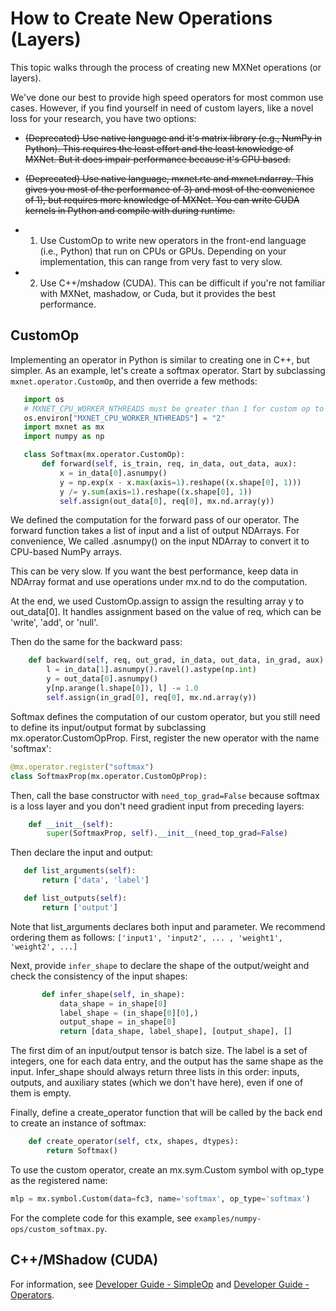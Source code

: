 # How to Create New Operations (Layers)

This topic walks through the process of creating new MXNet operations (or layers).

We've done our best to provide high speed operators for most common use cases. However, if you find yourself in need of custom layers, like a novel loss for your research, you have two options:

* ~~(Deprecated) Use native language and it's matrix library (e.g., NumPy in Python). This requires the least effort and the least knowledge of MXNet. But it does impair performance because it's CPU based.~~

* ~~(Deprecated) Use native language, mxnet.rtc and mxnet.ndarray. This gives you most of the performance of 3) and most of the convenience of 1), but requires more knowledge of MXNet. You can write CUDA kernels in Python and compile with during runtime.~~

* 1) Use CustomOp to write new operators in the front-end language (i.e., Python) that run on CPUs or GPUs. Depending on your implementation, this can range from very fast to very slow.

* 2) Use C++/mshadow (CUDA). This can be difficult if you're not familiar with MXNet, mashadow, or Cuda, but it provides the best performance.

## CustomOp
Implementing an operator in Python is similar to creating one in C++, but simpler. As an example, let's create a softmax operator. Start by subclassing `mxnet.operator.CustomOp`, and then override a few methods:

 ```python
    import os
    # MXNET_CPU_WORKER_NTHREADS must be greater than 1 for custom op to work on CPU
    os.environ["MXNET_CPU_WORKER_NTHREADS"] = "2"
    import mxnet as mx
    import numpy as np

    class Softmax(mx.operator.CustomOp):
        def forward(self, is_train, req, in_data, out_data, aux):
            x = in_data[0].asnumpy()
            y = np.exp(x - x.max(axis=1).reshape((x.shape[0], 1)))
            y /= y.sum(axis=1).reshape((x.shape[0], 1))
            self.assign(out_data[0], req[0], mx.nd.array(y))
 ```

We defined the computation for the forward pass of our operator. The forward function takes a list of input and a list of output NDArrays. For convenience, We called .asnumpy() on the input NDArray to convert it to CPU-based NumPy arrays.

This can be very slow. If you want the best performance, keep data in NDArray format and use operations under mx.nd to do the computation.

At the end, we used CustomOp.assign to assign the resulting array y to out_data[0]. It handles assignment based on the value of req, which can be 'write', 'add', or 'null'.

Then do the same for the backward pass:

```python
    def backward(self, req, out_grad, in_data, out_data, in_grad, aux):
        l = in_data[1].asnumpy().ravel().astype(np.int)
        y = out_data[0].asnumpy()
        y[np.arange(l.shape[0]), l] -= 1.0
        self.assign(in_grad[0], req[0], mx.nd.array(y))
```

Softmax defines the computation of our custom operator, but you still need to define its input/output format by subclassing mx.operator.CustomOpProp.
First, register the new operator with the name 'softmax':

```python
@mx.operator.register("softmax")
class SoftmaxProp(mx.operator.CustomOpProp):
```

Then, call the base constructor with `need_top_grad=False` because softmax is a loss layer and you don't need gradient input from preceding layers:

```python
    def __init__(self):
        super(SoftmaxProp, self).__init__(need_top_grad=False)
```

Then declare the input and output:

 ```python
    def list_arguments(self):
        return ['data', 'label']

    def list_outputs(self):
        return ['output']
 ```

Note that list_arguments declares both input and parameter. We recommend ordering them as follows:  `['input1', 'input2', ... , 'weight1', 'weight2', ...]`

Next, provide `infer_shape` to declare the shape of the output/weight and check the consistency of the input shapes:

 ```python
        def infer_shape(self, in_shape):
            data_shape = in_shape[0]
            label_shape = (in_shape[0][0],)
            output_shape = in_shape[0]
            return [data_shape, label_shape], [output_shape], []
 ```
The first dim of an input/output tensor is batch size. The label is a set of integers, one for each data entry, and the output has the same shape as the input. Infer_shape should always return three lists in this order: inputs, outputs, and auxiliary states (which we don't have here), even if one of them is empty.

Finally, define a create_operator function that will be called by the back end to create an instance of softmax:

```python
    def create_operator(self, ctx, shapes, dtypes):
        return Softmax()
```

To use the custom operator, create an mx.sym.Custom symbol with op_type as the registered name:

```python
mlp = mx.symbol.Custom(data=fc3, name='softmax', op_type='softmax')
```

For the complete code for this example, see `examples/numpy-ops/custom_softmax.py`.

## C++/MShadow (CUDA)
For information, see [Developer Guide - SimpleOp](../system/operator_util.md) and [Developer Guide - Operators](http://mxnet.io/architecture/overview.html#operators-in-mxnet).
